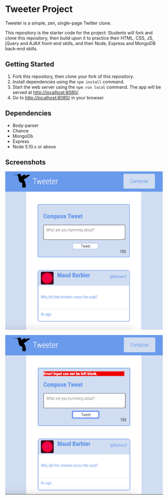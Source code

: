 # Tweeter Project

Tweeter is a simple, zen, single-page Twitter clone.

This repository is the starter code for the project: Students will fork and clone this repository, then build upon it to practice their HTML, CSS, JS, jQuery and AJAX front-end skills, and their Node, Express and MongoDB back-end skills.

## Getting Started

1. Fork this repository, then clone your fork of this repository.
2. Install dependencies using the `npm install` command.
3. Start the web server using the `npm run local` command. The app will be served at <http://localhost:8080/>.
4. Go to <http://localhost:8080/> in your browser.

## Dependencies

- Body-parser
- Chance
- MongoDb
- Express
- Node 5.10.x or above

## Screenshots

!['screenshot of tweeter homepage'](https://github.com/SarahMadro/tweeter/blob/master/docs/Screen%20Shot%202019-03-29%20at%2010.34.09%20PM.png)


!['screenshot of tweeter homepage'](https://github.com/SarahMadro/tweeter/blob/master/docs/Screen%20Shot%202019-03-29%20at%2010.34.22%20PM.png)

